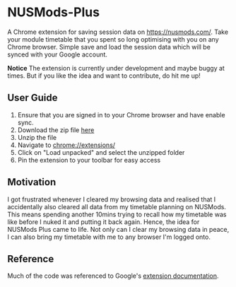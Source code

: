 # NUSMods-Plus

A Chrome extension for saving session data on <https://nusmods.com/>. Take your module timetable that you spent so long optimising with you on any Chrome browser. Simple save and load the session data which will be synced with your Google account.

**Notice**
The extension is currently under development and maybe buggy at times. But if you like the idea and want to contribute, do hit me up!

## User Guide

1. Ensure that you are signed in to your Chrome browser and have enable sync.
2. Download the zip file [here](https://github.com/danielk0k/NUSMods-Plus/archive/refs/heads/main.zip)
3. Unzip the file
4. Navigate to <chrome://extensions/>
5. Click on "Load unpacked" and select the unzipped folder
6. Pin the extension to your toolbar for easy access

## Motivation

I got frustrated whenever I cleared my browsing data and realised that I accidentally also cleared all data from my timetable planning on NUSMods. This means spending another 10mins trying to recall how my timetable was like before I nuked it and putting it back again. Hence, the idea for NUSMods Plus came to life. Not only can I clear my browsing data in peace, I can also bring my timetable with me to any browser I'm logged onto.

## Reference

Much of the code was referenced to Google's [extension documentation](https://developer.chrome.com/docs/extensions/).
